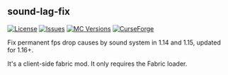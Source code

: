 ## sound-lag-fix

[![License](https://img.shields.io/github/license/Fallen-Breath/sound-lag-fix.svg)](http://www.gnu.org/licenses/gpl-3.0.html)
[![Issues](https://img.shields.io/github/issues/Fallen-Breath/sound-lag-fix.svg)](https://github.com/Fallen-Breath/sound-lag-fix/issues)
[![MC Versions](http://cf.way2muchnoise.eu/versions/For%20MC_sound-lag-fix_all.svg)](https://www.curseforge.com/minecraft/mc-mods/sound-lag-fix)
[![CurseForge](http://cf.way2muchnoise.eu/full_sound-lag-fix_downloads.svg)](https://www.curseforge.com/minecraft/mc-mods/sound-lag-fix)

Fix permanent fps drop causes by sound system in 1.14 and 1.15, updated for 1.16+.

It's a client-side fabric mod. It only requires the Fabric loader.
